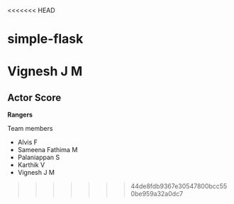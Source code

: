 <<<<<<< HEAD
# simple-flask
Vignesh J M
=======
## Actor Score

**Rangers**

Team members


- Alvis F 
- Sameena Fathima M
- Palaniappan S
- Karthik V
- Vignesh J M
>>>>>>> 44de8fdb9367e30547800bcc550be959a32a0dc7
